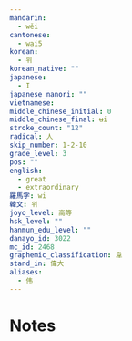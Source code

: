 ```yaml
---
mandarin:
  - wěi
cantonese:
  - wai5
korean:
  - 위
korean_native: ""
japanese:
  - I
japanese_nanori: ""
vietnamese:
middle_chinese_initial: 0
middle_chinese_final: ʉi
stroke_count: "12"
radical: 人
skip_number: 1-2-10
grade_level: 3
pos: ""
english:
  - great
  - extraordinary
羅馬字: wi
韓文: 위
joyo_level: 高等
hsk_level: ""
hanmun_edu_level: ""
danayo_id: 3022
mc_id: 2468
graphemic_classification: 韋
stand_in: 偉大
aliases:
  - 伟
---
```


# Notes
